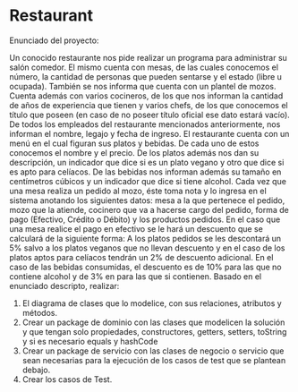 # Restaurant

Enunciado del proyecto:

Un conocido restaurante nos pide realizar un programa para administrar su salón
comedor. El mismo cuenta con mesas, de las cuales conocemos el número, la cantidad
de personas que pueden sentarse y el estado (libre u ocupada).
También se nos informa que cuenta con un plantel de mozos. Cuenta además con varios
cocineros, de los que nos informan la cantidad de años de experiencia que tienen y varios
chefs, de los que conocemos el título que poseen (en caso de no poseer título oficial ese
dato estará vacío).
De todos los empleados del restaurante mencionados anteriormente, nos informan el
nombre, legajo y fecha de ingreso.
El restaurante cuenta con un menú en el cual figuran sus platos y bebidas. De cada uno
de estos conocemos el nombre y el precio. De los platos además nos dan su descripción,
un indicador que dice si es un plato vegano y otro que dice si es apto para celíacos. De
las bebidas nos informan además su tamaño en centímetros cúbicos y un indicador que
dice si tiene alcohol.
Cada vez que una mesa realiza un pedido al mozo, éste toma nota y lo ingresa en el
sistema anotando los siguientes datos: mesa a la que pertenece el pedido, mozo que la
atiende, cocinero que va a hacerse cargo del pedido, forma de pago (Efectivo, Crédito o
Débito) y los productos pedidos.
En el caso que una mesa realice el pago en efectivo se le hará un descuento que se
calculará de la siguiente forma: A los platos pedidos se les descontará un 5% salvo a los
platos veganos que no llevan descuento y en el caso de los platos aptos para celíacos
tendrán un 2% de descuento adicional. En el caso de las bebidas consumidas, el
descuento es de 10% para las que no contiene alcohol y de 3% en para las que si
contienen.
Basado en el enunciado descripto, realizar:
1. El diagrama de clases que lo modelice, con sus relaciones, atributos y métodos.
2. Crear un package de dominio con las clases que modelicen la solución y que
tengan solo propiedades, constructores, getters, setters, toString y si es necesario
equals y hashCode
3. Crear un package de servicio con las clases de negocio o servicio que sean
necesarias para la ejecución de los casos de test que se plantean debajo.
4. Crear los casos de Test.
